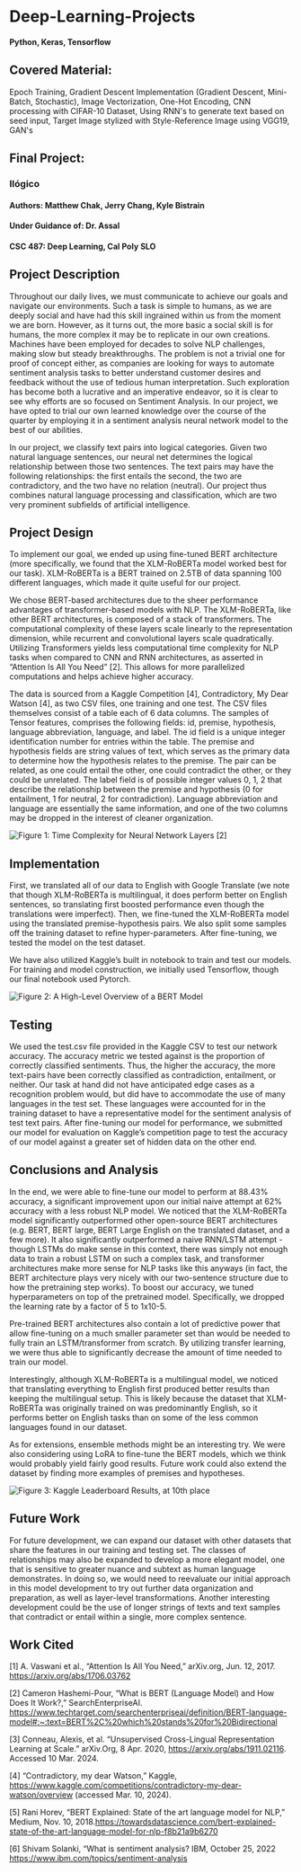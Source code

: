 # Deep-Learning-Projects
#### Python, Keras, Tensorflow

## Covered Material:
Epoch Training, Gradient Descent Implementation (Gradient Descent, Mini-Batch, Stochastic), Image Vectorization, One-Hot Encoding, CNN processing with CIFAR-10 Dataset, Using RNN's to generate text based on seed input, Target Image stylized with Style-Reference Image using VGG19, GAN's

## Final Project:
### Ilógico
#### Authors: Matthew Chak, Jerry Chang, Kyle Bistrain
#### Under Guidance of: Dr. Assal
#### CSC 487: Deep Learning, Cal Poly SLO

## Project Description

Throughout our daily lives, we must communicate to achieve our goals and navigate our environments. Such a task is simple to humans, as we are deeply social and have had this skill ingrained within us from the moment we are born. However, as it turns out, the more basic a social skill is for humans, the more complex it may be to replicate in our own creations. Machines have been employed for decades to solve NLP challenges, making slow but steady breakthroughs. The problem is not a trivial one for proof of concept either, as companies are looking for ways to automate sentiment analysis tasks to better understand customer desires and feedback without the use of tedious human interpretation. Such exploration has become both a lucrative and an imperative endeavor, so it is clear to see why efforts are so focused on Sentiment Analysis. In our project, we have opted to trial our own learned knowledge over the course of the quarter by employing it in a sentiment analysis neural network model to the best of our abilities.

In our project, we classify text pairs into logical categories. Given two natural language sentences, our neural net determines the logical relationship between those two sentences. The text pairs may have the following relationships: the first entails the second, the two are contradictory, and the two have no relation (neutral). Our project thus combines natural language processing and classification, which are two very prominent subfields of artificial intelligence.


## Project Design

To implement our goal, we ended up using fine-tuned BERT architecture (more specifically, we found that the XLM-RoBERTa model worked best for our task). XLM-RoBERTa is a BERT trained on 2.5TB of data spanning 100 different languages, which made it quite useful for our project. 

We chose BERT-based architectures due to the sheer performance advantages of transformer-based models with NLP. The XLM-RoBERTa, like other BERT architectures, is composed of a stack of transformers. The computational complexity of these layers scale linearly to the representation dimension, while recurrent and convolutional layers scale quadratically. Utilizing Transformers yields less computational time complexity for NLP tasks when compared to CNN and RNN architectures, as asserted in “Attention Is All You Need” [2]. This allows for more parallelized computations and helps achieve higher accuracy.

The data is sourced from a Kaggle Competition [4], Contradictory, My Dear Watson [4], as two CSV files, one training and one test. The CSV files themselves consist of a table each of 6 data columns. The samples of Tensor features, comprises the following fields: id, premise, hypothesis, language abbreviation, language, and label. The id field is a unique integer identification number for entries within the table. The premise and hypothesis fields are string values of text, which serves as the primary data to determine how the hypothesis relates to the premise. The pair can be related, as one could entail the other, one could contradict the other, or they could be unrelated. The label field is of possible integer values 0, 1, 2 that describe the relationship between the premise and hypothesis (0 for entailment, 1 for neutral, 2 for contradiction). Language abbreviation and language are essentially the same information, and one of the two columns may be dropped in the interest of cleaner organization.

![Figure 1: Time Complexity for Neural Network Layers [2]](Figure1.png)



## Implementation

First, we translated all of our data to English with Google Translate (we note that though XLM-RoBERTa is multilingual, it does perform better on English sentences, so translating first boosted performance even though the translations were imperfect). Then, we fine-tuned the XLM-RoBERTa model using the translated premise-hypothesis pairs. We also split some samples off the training dataset to refine hyper-parameters. After fine-tuning, we tested the model on the test dataset.

We have also utilized Kaggle’s built in notebook to train and test our models. For training and model construction, we initially used Tensorflow, though our final notebook used Pytorch. 

![Figure 2: A High-Level Overview of a BERT Model](Figure2.png)


## Testing

We used the test.csv file provided in the Kaggle CSV to test our network accuracy. The accuracy metric we tested against is the proportion of correctly classified sentiments. Thus, the higher the accuracy, the more text-pairs have been correctly classified as contradiction, entailment, or neither. Our task at hand did not have anticipated edge cases as a recognition problem would, but did have to accommodate the use of many languages in the test set. These languages were accounted for in the training dataset to have a representative model for the sentiment analysis of test text pairs.
After fine-tuning our model for performance, we submitted our model for evaluation on Kaggle’s competition page to test the accuracy of our model against a greater set of hidden data on the other end. 


## Conclusions and Analysis

In the end, we were able to fine-tune our model to perform at 88.43% accuracy, a significant improvement upon our initial naive attempt at 62% accuracy with a less robust NLP model. We noticed that the XLM-RoBERTa model significantly outperformed other open-source BERT architectures (e.g. BERT, BERT large, BERT Large English on the translated dataset, and a few more). It also significantly outperformed a naive RNN/LSTM attempt - though LSTMs do make sense in this context, there was simply not enough data to train a robust LSTM on such a complex task, and transformer architectures make more sense for NLP tasks like this anyways (in fact, the BERT architecture plays very nicely with our two-sentence structure due to how the pretraining step works). To boost our accuracy, we tuned hyperparameters on top of the pretrained model. Specifically, we dropped the learning rate by a factor of 5 to 1x10-5.

Pre-trained BERT architectures also contain a lot of predictive power that allow fine-tuning on a much smaller parameter set than would be needed to fully train an LSTM/transformer from scratch. By utilizing transfer learning, we were thus able to significantly decrease the amount of time needed to train our model.

Interestingly, although XLM-RoBERTa is a multilingual model, we noticed that translating everything to English first produced better results than keeping the multilingual setup. This is likely because the dataset that XLM-RoBERTa was originally trained on was predominantly English, so it performs better on English tasks than on some of the less common languages found in our dataset. 

As for extensions, ensemble methods might be an interesting try. We were also considering using LoRA to fine-tune the BERT models, which we think would probably yield fairly good results. Future work could also extend the dataset by finding more examples of premises and hypotheses.

![Figure 3: Kaggle Leaderboard Results, at 10th place](Figure3.png)


## Future Work

For future development, we can expand our dataset with other datasets that share the features in our training and testing set. The classes of relationships may also be expanded to develop a more elegant model, one that is sensitive to greater nuance and subtext as human language demonstrates. In doing so, we would need to reevaluate our initial approach in this model development to try out further data organization and preparation, as well as layer-level transformations. Another interesting development could be the use of longer strings of texts and text samples that contradict or entail within a single, more complex sentence. 

## Work Cited
[1] A. Vaswani et al., “Attention Is All You Need,” arXiv.org, Jun. 12, 2017. https://arxiv.org/abs/1706.03762

[2] Cameron Hashemi-Pour, “What is BERT (Language Model) and How Does It Work?,” SearchEnterpriseAI. https://www.techtarget.com/searchenterpriseai/definition/BERT-language-model#:~:text=BERT%2C%20which%20stands%20for%20Bidirectional

[3] Conneau, Alexis, et al. “Unsupervised Cross-Lingual Representation Learning at Scale.” arXiv.Org, 8 Apr. 2020, https://arxiv.org/abs/1911.02116. Accessed 10 Mar. 2024. 

[4] “Contradictory, my dear Watson,” Kaggle, https://www.kaggle.com/competitions/contradictory-my-dear-watson/overview (accessed Mar. 10, 2024). 

[5] Rani Horev, “BERT Explained: State of the art language model for NLP,” Medium, Nov. 10, 2018.https://towardsdatascience.com/bert-explained-state-of-the-art-language-model-for-nlp-f8b21a9b6270

[6] Shivam Solanki, “What is sentiment analysis? IBM, October 25, 2022 https://www.ibm.com/topics/sentiment-analysis
‌

‌

‌

‌




